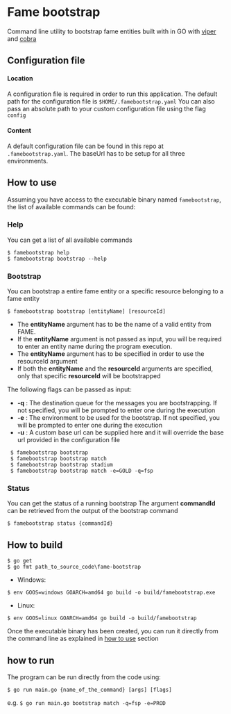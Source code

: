 # Fame bootstrap

Command line utility to bootstrap fame entities built with in GO with [viper](https://github.com/spf13/viper) and [cobra](https://github.com/spf13/cobra)

## Configuration file

#### Location
A configuration file is required in order to run this application.
The default path for the configuration file is `$HOME/.famebootstrap.yaml`
You can also pass an absolute path to your custom configuration file using the flag `config`

#### Content
A default configuration file can be found in this repo at `.famebootstrap.yaml`.
The baseUrl has to be setup for all three environments.

## How to use
Assuming you have access to the executable binary named `famebootstrap`, the list of available commands can be found:

### Help
You can get a list of all available commands
```
$ famebootstrap help 
$ famebootstrap bootstrap --help 

```  
### Bootstrap
You can bootstrap a entire fame entity or a specific resource belonging to a fame entity
```
$ famebootstrap bootstrap [entityName] [resourceId]
```
- The **entityName** argument has to be the name of a valid entity from FAME.
- If the **entityName** argument is not passed as input, you will be required to enter an entity name during the program execution.
- The **entityName** argument has to be specified in order to use the resourceId argument
- If both the **entityName** and the **resourceId** arguments are specified, only that specific **resourceId** will be bootstrapped


The following flags can be passed as input:
- **-q** : The destination queue for the messages you are bootstrapping. If not specified, you will be prompted to enter one during the execution
- **-e** : The environment to be used for the bootstrap. If not specified, you will be prompted to enter one during the execution
- **-u** : A custom base url can be supplied here and it will override the base url provided in the configuration file
```
 $ famebootstrap bootstrap
 $ famebootstrap bootstrap match
 $ famebootstrap bootstrap stadium
 $ famebootstrap bootstrap match -e=GOLD -q=fsp
```
 
### Status
You can get the status of a running bootstrap
The argument **commandId** can be retrieved from the output of the bootstrap command
```
$ famebootstrap status {commandId}
```

## How to build
```
$ go get
$ go fmt path_to_source_code\fame-bootstrap
```
- Windows: 
```
$ env GOOS=windows GOARCH=amd64 go build -o build/famebootstrap.exe
```
- Linux: 
```
$ env GOOS=linux GOARCH=amd64 go build -o build/famebootstrap
```
Once the executable binary has been created, you can run it directly from the command line as explained in [how to use](#How-to-use) section
## how to run

The program can be run directly from the code using:
```
$ go run main.go {name_of_the_command} [args] [flags]
```
e.g.
`
$ go run main.go bootstrap match -q=fsp -e=PROD
`